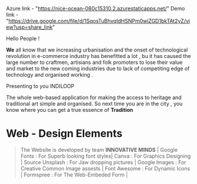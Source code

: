 
 Azure link - "https://nice-ocean-080c15310.2.azurestaticapps.net/"
 Demo link - "https://drive.google.com/file/d/1SqosTuBhvqIdHSNPm0wiZGD1bkTAt2yZ/view?usp=share_link"
 

 
 
 Hello People !

**We** all know that we increasing urbanisation and the onset of technological revolution in e-commerce industry has benefitted a lot , bu it has caused the large number 
to craftmen, artisians and folk promoters to lose their value and market to the new coming industries due to lack of competiting edge of technology and organised working .

Presenting to you INDILOOP

The whole web-based application for making the access to heritage and traditional art simple and organised.
So next time you are in the city , you know where you can get a true essence of **Tradition**

# Web - Design Elements
> The Website is developed by team **INNOVATIVE MINDS**  |
> Google Fonts : For Superb looking font styles|
> Canva : For Graphics Designing |
> Source Unsplash : For Jaw dropping pictures |
> Google Images : For Creative Common Image assests |
> Font Awesome : For Dynamic Icons |
> Formspree : For The Web-Embeded Form |

